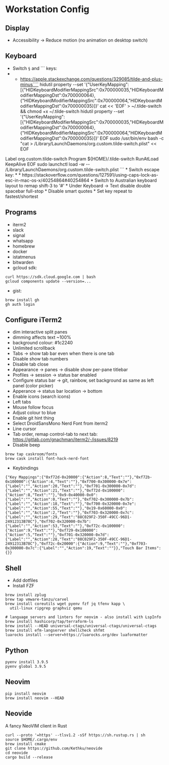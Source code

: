 # Workstation Config

## Display
* Accessibility -> Reduce motion (no animation on desktop switch)

## Keyboard
* Switch `§` and `\`` keys:
* * https://apple.stackexchange.com/questions/329085/tilde-and-plus-minus````
hidutil property --set '{"UserKeyMapping":[{"HIDKeyboardModifierMappingSrc":0x700000035,"HIDKeyboardModifierMappingDst":0x700000064},{"HIDKeyboardModifierMappingSrc":0x700000064,"HIDKeyboardModifierMappingDst":0x700000035}]}'
cat << 'EOF' > ~/.tilde-switch && chmod +x ~/.tilde-switch
hidutil property --set '{"UserKeyMapping":[{"HIDKeyboardModifierMappingSrc":0x700000035,"HIDKeyboardModifierMappingDst":0x700000064},{"HIDKeyboardModifierMappingSrc":0x700000064,"HIDKeyboardModifierMappingDst":0x700000035}]}'
EOF
sudo /usr/bin/env bash -c "cat > /Library/LaunchDaemons/org.custom.tilde-switch.plist" << EOF
<?xml version="1.0" encoding="UTF-8"?>
<!DOCTYPE plist PUBLIC "-//Apple//DTD PLIST 1.0//EN" "http://www.apple.com/DTDs/PropertyList-1.0.dtd">
<plist version="1.0">
  <dict>
    <key>Label</key>
    <string>org.custom.tilde-switch</string>
    <key>Program</key>
    <string>${HOME}/.tilde-switch</string>
    <key>RunAtLoad</key>
    <true/>
    <key>KeepAlive</key>
    <false/>
  </dict>
</plist>
EOF
sudo launchctl load -w -- /Library/LaunchDaemons/org.custom.tilde-switch.plist
```
* Switch escape key:
* * https://stackoverflow.com/questions/127591/using-caps-lock-as-esc-in-mac-os-x/40254864#40254864
* Switch to Australian keyboard layout to remap shift-3 to '#'
* Under Keyboard -> Text disable double spacebar full-stop
* Disable smart quotes
* Set key repeat to fastest/shortest

## Programs
* iterm2
* slack
* signal
* whatsapp
* homebrew
* docker
* istatmenus
* bitwarden
* gcloud sdk:
```
curl https://sdk.cloud.google.com | bash
gcloud components update --version=...
```
* gist:
```
brew install gh
gh auth login
```

## Configure iTerm2
* dim interactive split panes
* dimming affects text ~100%
* background colour: #1c2240
* Unlimited scrollback
* Tabs -> show tab bar even when there is one tab
* Disable show tab numbers
* Disable tab close
* Appearance -> panes -> disable show per-pane titlebar
* Profiles -> session -> status bar enabled
* Configure status bar -> git, rainbow, set background as same as left panel
  (color picker)
* Apperance -> status bar location -> bottom
* Enable icons (search icons)
* Left tabs
* Mouse follow focus
* Adjust colour to blue
* Enable git hint thing
* Select DroidSansMono Nerd Font from iterm2
* Line cursor
* Tab order, remap control-tab to next tab: https://gitlab.com/gnachman/iterm2/-/issues/8219
* Disable beep
```
brew tap caskroom/fonts
brew cask install font-hack-nerd-font
```

* Keybindings
```
{"Key Mappings":{"0xf72d-0x20000":{"Action":8,"Text":""},"0xf72b-0x100000":{"Action":4,"Text":""},"0xf700-0x300000-0x7e":{"Label":"","Action":20,"Text":""},"0xf701-0x300000-0x7d":{"Label":"","Action":21,"Text":""},"0xf72d-0x100000":{"Action":8,"Text":""},"0x9-0x40000-0x0":{"Label":"","Action":0,"Text":""},"0xf702-0x300000-0x7b":{"Label":"","Action":18,"Text":""},"0xf700-0x320000-0x7e":{"Label":"","Action":55,"Text":""},"0x19-0x60000-0x0":{"Label":"","Action":2,"Text":""},"0xf703-0x320000-0x7c":{"Label":"","Action":29,"Text":"88C029F2-350F-49CC-96D1-24912313B78C"},"0xf702-0x320000-0x7b":{"Label":"","Action":53,"Text":""},"0xf72c-0x100000":{"Action":9,"Text":""},"0xf729-0x100000":{"Action":5,"Text":""},"0xf701-0x320000-0x7d":{"Label":"","Action":28,"Text":"88C029F2-350F-49CC-96D1-24912313B78C"},"0xf72c-0x20000":{"Action":9,"Text":""},"0xf703-0x300000-0x7c":{"Label":"","Action":19,"Text":""}},"Touch Bar Items":{}}
```

## Shell
* Add dotfiles
* Install FZF
```
brew install zplug
brew tap vmware-tanzu/carvel
brew install coreutils wget pyenv fzf jq tfenv kapp \
  util-linux ripgrep graphviz qemu

# language servers and linters for neovim - also install with LspInfo
brew install hashicorp/tap/terraform-ls
brew install --HEAD universal-ctags/universal-ctags/universal-ctags
brew install efm-langserver shellcheck shfmt
luarocks install --server=https://luarocks.org/dev luaformatter
```

## Python
```
pyenv install 3.9.5
pyenv global 3.9.5
```

## Neovim
```
pip install neovim
brew install neovim --HEAD
```

## Neovide
A fancy NeoVIM client in Rust
```
curl --proto '=https' --tlsv1.2 -sSf https://sh.rustup.rs | sh
source $HOME/.cargo/env
brew install cmake
git clone https://github.com/Kethku/neovide
cd neovide
cargo build --release
```
